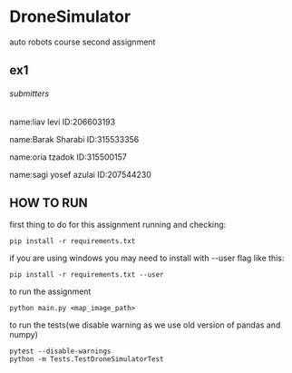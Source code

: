 # DroneSimulator

auto robots course second assignment
## ex1
<h6>submitters</h6>
<p>name:liav levi ID:206603193</p>
<p>name:Barak Sharabi ID:315533356</p>
<p>name:oria tzadok ID:315500157</p>
<p>name:sagi yosef azulai ID:207544230</p>

## HOW TO RUN
<p> first thing to do for this assignment running and checking: </p>


~~~
pip install -r requirements.txt 
~~~

<p> if you are using windows you may need to install with --user flag like this:</p>

~~~
pip install -r requirements.txt --user
~~~

<p> to run the assignment</p>

~~~
python main.py <map_image_path>
~~~

<p> to run the tests(we disable warning as we use old version of pandas and numpy)</p>

~~~
pytest --disable-warnings
python -m Tests.TestDroneSimulatorTest


~~~

